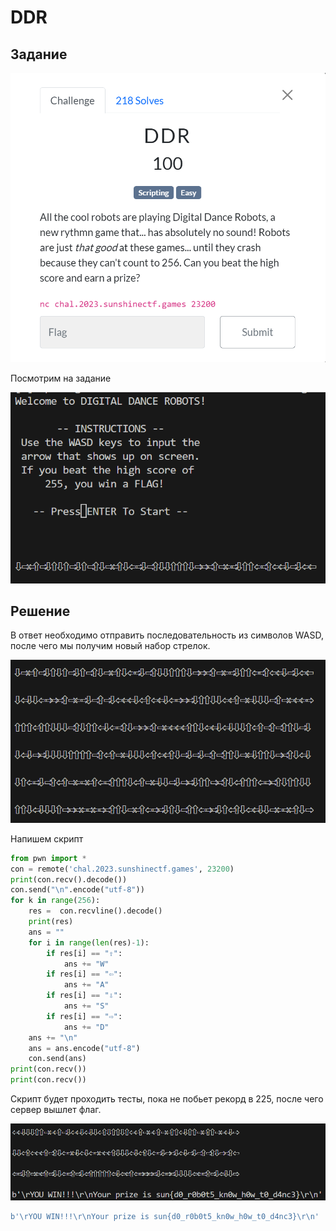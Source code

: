 # DDR

## Задание

![Untitled](DDR_Img/Untitled.png)

Посмотрим на задание

![Untitled](DDR_Img/Untitled1.png)

## Решение

В ответ необходимо отправить последовательность из символов WASD, после чего мы получим новый набор стрелок.

![Untitled](DDR_Img/Untitled2.png)

Напишем скрипт

```python
from pwn import *
con = remote('chal.2023.sunshinectf.games', 23200)
print(con.recv().decode())
con.send("\n".encode("utf-8"))
for k in range(256):
    res =  con.recvline().decode()
    print(res)
    ans = ""
    for i in range(len(res)-1):
        if res[i] == "⇧":
            ans += "W"
        if res[i] == "⇦":
            ans += "A"
        if res[i] == "⇩":
            ans += "S"
        if res[i] == "⇨":
            ans += "D"
    ans += "\n"
    ans = ans.encode("utf-8")
    con.send(ans)
print(con.recv())
print(con.recv())
```

Скрипт будет проходить тесты, пока не побьет рекорд в 225, после чего сервер вышлет флаг.

![Untitled](DDR_Img/Untitled3.png)

```python
b'\rYOU WIN!!!\r\nYour prize is sun{d0_r0b0t5_kn0w_h0w_t0_d4nc3}\r\n'
```
